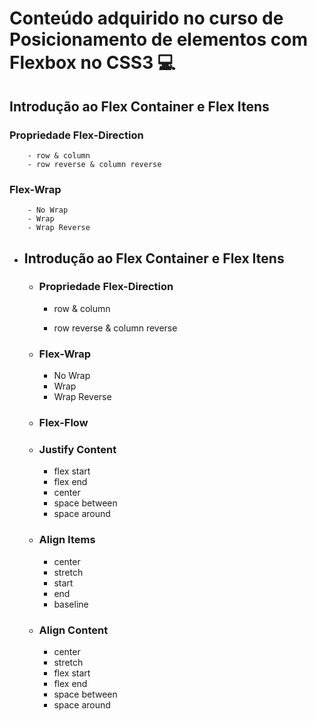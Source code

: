 # Conteúdo adquirido no curso de Posicionamento de elementos com Flexbox no CSS3 :computer:


## Introdução ao Flex Container e Flex Itens

###     Propriedade Flex-Direction

```
    - row & column
    - row reverse & column reverse
```

###     Flex-Wrap

```
	- No Wrap
    - Wrap
    - Wrap Reverse
```


- ## Introdução ao Flex Container e Flex Itens

  - ### Propriedade Flex-Direction

    - row & column
  
    - row reverse & column reverse
  
  - ### Flex-Wrap
  
    - No Wrap
    - Wrap
    - Wrap Reverse
  
  - ### Flex-Flow
  
  - ### Justify Content
  
    - flex start
    - flex end
    - center
    - space between
    - space around
  
  - ### Align Items
  
    - center
    - stretch
    - start
    - end
    - baseline
  
  - ### Align Content
  
    - center
    - stretch
    - flex start
    - flex end
    - space between
    - space around
